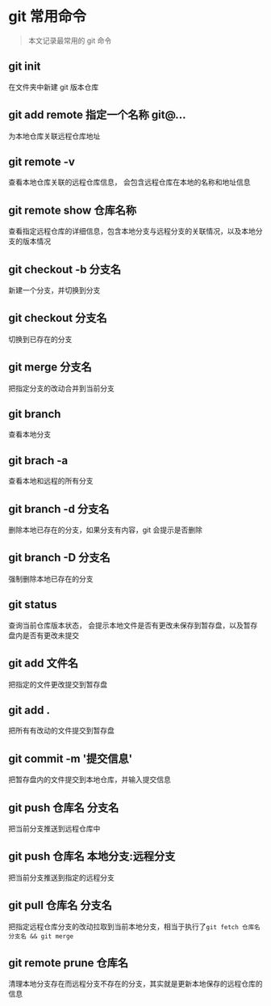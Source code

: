 # git 常用命令

> 本文记录最常用的 git 命令

## git init

在文件夹中新建 git 版本仓库

## git add remote 指定一个名称 git@...

为本地仓库关联远程仓库地址

## git remote -v

查看本地仓库关联的远程仓库信息， 会包含远程仓库在本地的名称和地址信息

## git remote show 仓库名称

查看指定远程仓库的详细信息，包含本地分支与远程分支的关联情况，以及本地分支的版本情况

## git checkout -b 分支名

新建一个分支，并切换到分支

## git checkout 分支名

切换到已存在的分支

## git merge 分支名

把指定分支的改动合并到当前分支

## git branch

查看本地分支

## git brach -a

查看本地和远程的所有分支

## git branch -d 分支名

删除本地已存在的分支，如果分支有内容，git 会提示是否删除

## git branch -D 分支名

强制删除本地已存在的分支

## git status

查询当前仓库版本状态， 会提示本地文件是否有更改未保存到暂存盘，以及暂存盘内是否有更改未提交

## git add 文件名

把指定的文件更改提交到暂存盘

## git add .

把所有有改动的文件提交到暂存盘

## git commit -m '提交信息'

把暂存盘内的文件提交到本地仓库，并输入提交信息

## git push 仓库名 分支名

把当前分支推送到远程仓库中

## git push 仓库名 本地分支:远程分支

把当前分支推送到指定的远程分支

## git pull 仓库名 分支名

把指定远程仓库分支的改动拉取到当前本地分支，相当于执行了`git fetch 仓库名 分支名 && git merge`

## git remote prune 仓库名

清理本地分支存在而远程分支不存在的分支，其实就是更新本地保存的远程仓库的信息
